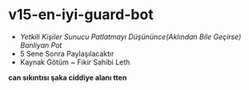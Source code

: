 # v15-en-iyi-guard-bot
- *Yetkili Kişiler Sunucu Patlatmayı Düşününce(Aklından Bile Geçirse) Banliyan Pot*
- 5 Sene Sonra Paylaşılacaktır  
- Kaynak Götüm
~ Fikir Sahibi Leth

<strong>can sıkıntısı şaka ciddiye alanı tten</strong>
